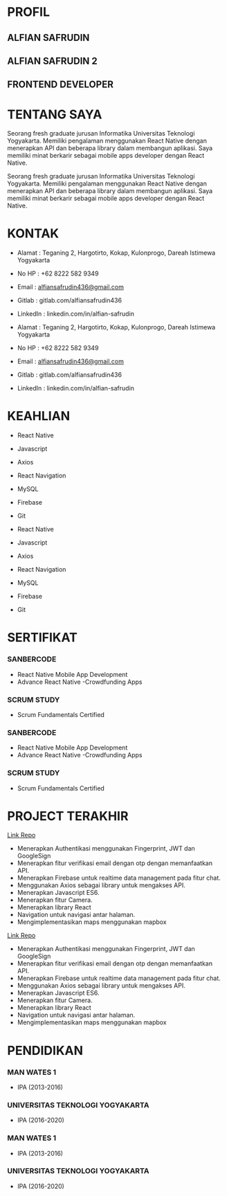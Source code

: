 # PROFIL
## ALFIAN SAFRUDIN
## ALFIAN SAFRUDIN 2
## FRONTEND DEVELOPER

# TENTANG SAYA
Seorang fresh graduate jurusan Informatika Universitas
Teknologi Yogyakarta. Memiliki pengalaman menggunakan
React Native dengan menerapkan API dan beberapa library
dalam membangun aplikasi. Saya memiliki minat berkarir
sebagai mobile apps developer dengan React Native.

Seorang fresh graduate jurusan Informatika Universitas
Teknologi Yogyakarta. Memiliki pengalaman menggunakan
React Native dengan menerapkan API dan beberapa library
dalam membangun aplikasi. Saya memiliki minat berkarir
sebagai mobile apps developer dengan React Native.


# KONTAK
* Alamat : Teganing 2, Hargotirto, Kokap, Kulonprogo, Dareah Istimewa Yogyakarta
* No HP  : +62 8222 582 9349
* Email  : alfiansafrudin436@gmail.com
* Gitlab : gitlab.com/alfiansafrudin436
* LinkedIn : linkedin.com/in/alfian-safrudin

* Alamat : Teganing 2, Hargotirto, Kokap, Kulonprogo, Dareah Istimewa Yogyakarta
* No HP  : +62 8222 582 9349
* Email  : alfiansafrudin436@gmail.com
* Gitlab : gitlab.com/alfiansafrudin436
* LinkedIn : linkedin.com/in/alfian-safrudin


# KEAHLIAN
* React Native
* Javascript
* Axios
* React Navigation
* MySQL
* Firebase
* Git

* React Native
* Javascript
* Axios
* React Navigation
* MySQL
* Firebase
* Git

# SERTIFIKAT
### SANBERCODE
* React Native Mobile App Development
* Advance React Native -Crowdfunding Apps
### SCRUM STUDY
* Scrum Fundamentals Certified

### SANBERCODE
* React Native Mobile App Development
* Advance React Native -Crowdfunding Apps
### SCRUM STUDY
* Scrum Fundamentals Certified

# PROJECT TERAKHIR
[Link Repo](https://gitlab.com/alfiansafrudin436/react-native-cli/-/tree/master/MyApp)
* Menerapkan Authentikasi menggunakan Fingerprint, JWT dan GoogleSign
* Menerapkan fitur verifikasi email dengan otp dengan memanfaatkan API.
* Menerapkan Firebase untuk realtime data management pada fitur chat.
* Menggunakan Axios sebagai library untuk mengakses API.
* Menerapkan Javascript ES6.
* Menerapkan fitur Camera.
* Menerapkan library React
* Navigation untuk navigasi antar halaman.
* Mengimplementasikan maps menggunakan mapbox

[Link Repo](https://gitlab.com/alfiansafrudin436/react-native-cli/-/tree/master/MyApp)
* Menerapkan Authentikasi menggunakan Fingerprint, JWT dan GoogleSign
* Menerapkan fitur verifikasi email dengan otp dengan memanfaatkan API.
* Menerapkan Firebase untuk realtime data management pada fitur chat.
* Menggunakan Axios sebagai library untuk mengakses API.
* Menerapkan Javascript ES6.
* Menerapkan fitur Camera.
* Menerapkan library React
* Navigation untuk navigasi antar halaman.
* Mengimplementasikan maps menggunakan mapbox


# PENDIDIKAN
### MAN WATES 1
* IPA (2013-2016)
### UNIVERSITAS TEKNOLOGI YOGYAKARTA
* IPA (2016-2020)

### MAN WATES 1
* IPA (2013-2016)
### UNIVERSITAS TEKNOLOGI YOGYAKARTA
* IPA (2016-2020)